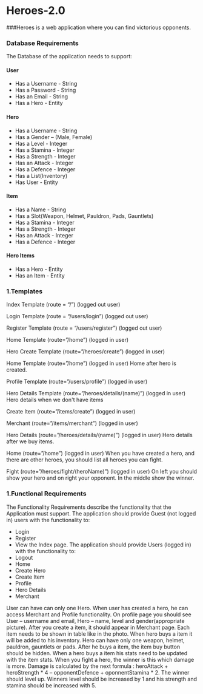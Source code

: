 # Heroes-2.0

###Heroes is a web application where you can find victorious opponents. 

### Database Requirements
 The Database of the application needs to support:
#### User
* Has a Username - String
* Has a Password - String
* Has an Email - String
* Has a Hero - Entity
#### Hero
* Has a Username - String
* Has a Gender – (Male, Female)
* Has a Level - Integer
* Has a Stamina - Integer
* Has a Strength - Integer
* Has an Attack - Integer
* Has a Defence - Integer
* Has a List<HeroItems>(Inventory)
* Has User - Entity
  
#### Item
* Has a Name - String
* Has a Slot(Weapon, Helmet, Pauldron, Pads, Gauntlets)
* Has a Stamina - Integer
* Has a Strength - Integer
* Has an Attack - Integer
* Has a Defence - Integer
#### Hero Items
* Has a Hero - Entity
* Has an Item - Entity

### 1.Templates
Index Template (route = “/”) (logged out user)

Login Template (route = “/users/login”) (logged out user)


Register Template (route = “/users/register”) (logged out user)

Home Template (route=”/home”) (logged in user)

Hero Create Template (route=”/heroes/create”) (logged in user)

Home Template (route=”/home”) (logged in user) 
Home after hero is created.

Profile Template (route=”/users/profile”) (logged in user) 

Hero Details Template (route=”/heroes/details/(name)”) (logged in user) 
Hero details when we don't have items

Create Item (route=”/items/create”) (logged in user) 

Merchant (route=”/items/merchant”) (logged in user) 



Hero Details (route=”/heroes/details/(name)”) (logged in user) 
Hero details after we buy items.

Home (route=”/home”) (logged in user) 
When you have created a hero, and there are other heroes, you should list all heroes you can fight.

Fight (route=”/heroes/fight/(heroName)”) (logged in user) 
On left you should show your hero and on right your opponent. In the middle show the winner.


### 1.Functional Requirements
The Functionality Requirements describe the functionality that the Application must support.
The application should provide Guest (not logged in) users with the functionality to:
* Login
* Register
* View the Index page.
The application should provide Users (logged in) with the functionality to:
* Logout
* Home
* Create Hero
* Create Item
* Profile
* Hero Details
* Merchant

User can have can only one Hero. When user has created a hero, he can access Merchant and Profile functionality.
On profile page you should see User – username and email, Hero – name, level and gender(appropriate picture).
After you create a item, it should appear in Merchant page. Each item needs to be shown in table like in the photo. When hero buys a item it will be added to his inventory. Hero can have only one weapon, helmet, pauldron, gauntlets or pads. After he buys a item, the item buy button should be hidden. When a hero buys a item his stats need to be updated with the item stats. 
When you fight a hero, the winner is this which damage is more. Damage is calculated by the next formula : heroAttack + heroStrength * 4 – opponentDefence + oponnentStamina * 2. The winner should level up. Winners level should be increased by 1 and his strength and stamina should be increased with 5.
